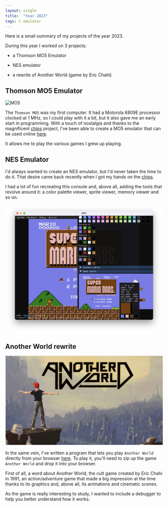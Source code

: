```yaml
---
layout: single
title:  "Year 2023"
tags: C emulator
---
```


Here is a small summary of my projects of the year 2023.
<!--more-->

During this year I worked on 3 projects:

- a Thomson MO5 Emulator

- NES emulator

- a rewrite of Another World (game by Eric Chahi)

## Thomson MO5 Emulator

![MO5](https://scemino.github.io/yame_wp/mo5/mo5.webp)

The `Thomson MO5` was my first computer. It had a Motorola 6809E processor clocked at 1 MHz, so I could play with it a bit, but it also gave me an early start in programming.
With a touch of nostalgia and thanks to the magnificent [chips](https://github.com/floooh/chips) project, I've been able to create a MO5 emulator that can be used online [here](https://scemino.github.io/yame_wp/).

It allows me to play the various games I grew up playing.

## NES Emulator

I'd always wanted to create an NES emulator, but I'd never taken the time to do it.
That desire came back recently when I got my hands on the [chips](https://github.com/floooh/chips).

I had a lot of fun recreating this console and, above all, adding the tools that revolve around it: a color palette viewer, sprite viewer, memory viewer and so on.

![NES](/assets/images/nes.png)

## Another World rewrite

![AnotherWorld](/assets/images/AnotherWorld.jpg)

In the same vein, I've written a program that lets you play `Another World` directly from your browser [here](https://scemino.github.io/raw_wp/).
To play it, you'll need to zip up the game `Another World` and drop it into your browser.

First of all, a word about Another World, the cult game created by Eric Chahi in 1991, an action/adventure game that made a big impression at the time thanks to its graphics and, above all, its animations and cinematic scenes.

As the game is really interesting to study, I wanted to include a debugger to help you better understand how it works.
